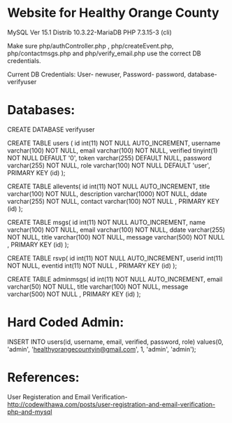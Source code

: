 # Website for Healthy Orange County
MySQL  Ver 15.1 Distrib 10.3.22-MariaDB
PHP 7.3.15-3 (cli)

Make sure php/authController.php , php/createEvent.php, php/contactmsgs.php and php/verify_email.php use the correct DB credentials. 

Current DB Credentials:
User- newuser, 
Password- password, 
database- verifyuser

# Databases:
CREATE DATABASE verifyuser

CREATE TABLE users (
 id int(11) NOT NULL AUTO_INCREMENT,
 username varchar(100) NOT NULL,
 email varchar(100) NOT NULL,
 verified tinyint(1) NOT NULL DEFAULT '0',
 token varchar(255) DEFAULT NULL,
 password varchar(255) NOT NULL,
 role varchar(100) NOT NULL DEFAULT 'user',
 PRIMARY KEY (id)
);

CREATE TABLE allevents( 
 id int(11) NOT NULL AUTO_INCREMENT, 
 title varchar(100) NOT NULL, 
 description varchar(1000) NOT NULL,
 ddate varchar(255) NOT NULL, 
 contact varchar(100) NOT NULL , PRIMARY KEY (id) 
);

CREATE TABLE msgs( 
 id int(11) NOT NULL AUTO_INCREMENT, 
 name varchar(100) NOT NULL, 
 email varchar(100) NOT NULL, 
 ddate varchar(255) NOT NULL, 
 title varchar(100) NOT NULL, 
 message varchar(500) NOT NULL , PRIMARY KEY (id) 
);

CREATE TABLE rsvp( 
 id int(11) NOT NULL AUTO_INCREMENT, 
 userid int(11) NOT NULL, 
 eventid int(11) NOT NULL , PRIMARY KEY (id) 
);

CREATE TABLE adminmsgs( 
  id int(11) NOT NULL AUTO_INCREMENT, 
  email varchar(50) NOT NULL, 
  title varchar(100) NOT NULL, 
  message varchar(500) NOT NULL , PRIMARY KEY (id) 
);

# Hard Coded Admin:
INSERT INTO users(id, username, email, verified, password, role) 
	    values(0, 'admin', 'healthyorangecountyin@gmail.com', 1, 'admin', 'admin');

# References:
User Registeration and Email Verification-
	http://codewithawa.com/posts/user-registration-and-email-verification-php-and-mysql

